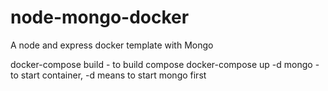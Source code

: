 # node-mongo-docker
A node and express docker template with Mongo

docker-compose build - to build compose
docker-compose up -d mongo - to start container, -d means to start mongo first